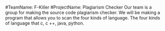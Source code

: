 #TeamName: F-Killer
#ProjectName: Plagiarism Checker
Our team is a group for making the source code plagiarism checker.
We will be making a program that allows you to scan the four kinds of language.
The four kinds of language that c, c ++, java, python.
